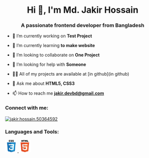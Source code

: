 <h1 align="center">Hi 👋, I'm Md. Jakir Hossain</h1>
<h3 align="center">A passionate frontend developer from Bangladesh</h3>

- 🔭 I’m currently working on **Test Project**

- 🌱 I’m currently learning **to make website**

- 👯 I’m looking to collaborate on **One Project**

- 🤝 I’m looking for help with **Someone**

- 👨‍💻 All of my projects are available at [in github](in github)

- 💬 Ask me about **HTML5, CSS3**

- 📫 How to reach me **jakir.devbd@gmail.com**

<h3 align="left">Connect with me:</h3>
<p align="left">
<a href="https://fb.com/jakir.hossain.50364592" target="blank"><img align="center" src="https://raw.githubusercontent.com/rahuldkjain/github-profile-readme-generator/master/src/images/icons/Social/facebook.svg" alt="jakir.hossain.50364592" height="30" width="40" /></a>
</p>

<h3 align="left">Languages and Tools:</h3>
<p align="left"> <a href="https://www.w3schools.com/css/" target="_blank" rel="noreferrer"> <img src="https://raw.githubusercontent.com/devicons/devicon/master/icons/css3/css3-original-wordmark.svg" alt="css3" width="40" height="40"/> </a> <a href="https://www.w3.org/html/" target="_blank" rel="noreferrer"> <img src="https://raw.githubusercontent.com/devicons/devicon/master/icons/html5/html5-original-wordmark.svg" alt="html5" width="40" height="40"/> </a> </p>
